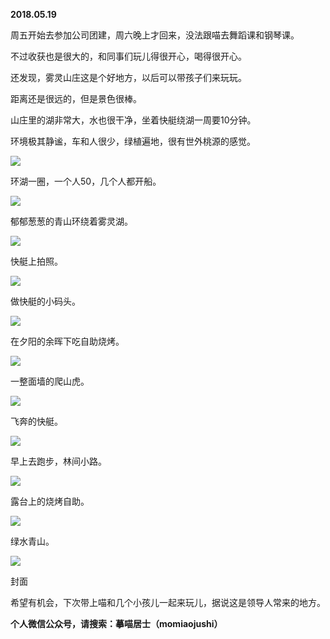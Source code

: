 
          
            
**2018.05.19**

周五开始去参加公司团建，周六晚上才回来，没法跟喵去舞蹈课和钢琴课。

不过收获也是很大的，和同事们玩儿得很开心，喝得很开心。

还发现，雾灵山庄这是个好地方，以后可以带孩子们来玩玩。

距离还是很远的，但是景色很棒。

山庄里的湖非常大，水也很干净，坐着快艇绕湖一周要10分钟。

环境极其静谧，车和人很少，绿植遍地，很有世外桃源的感觉。




![](img/51001-2712c29bc4207de0.JPG)




环湖一圈，一个人50，几个人都开船。




![](img/51001-751ca74a00aeb6a7.JPG)




郁郁葱葱的青山环绕着雾灵湖。




![](img/51001-8468e9f509f2bbcd.JPG)




快艇上拍照。




![](img/51001-cbd0948ff5c61782.JPG)




做快艇的小码头。




![](img/51001-b85bfcbee188bb71.JPG)




在夕阳的余晖下吃自助烧烤。




![](img/51001-c5a237d4152e5e33.JPG)




一整面墙的爬山虎。




![](img/51001-ac5487f79043f9b1.JPG)




飞奔的快艇。




![](img/51001-abffed5bc6ed4634.JPG)




早上去跑步，林间小路。




![](img/51001-e71669fac88cef8b.JPG)




露台上的烧烤自助。




![](img/51001-bc3c4527d975847e.JPG)




绿水青山。




![](img/51001-ebb5ff5fd11d3939.JPG)

封面


希望有机会，下次带上喵和几个小孩儿一起来玩儿，据说这是领导人常来的地方。


**个人微信公众号，请搜索：摹喵居士（momiaojushi）**

          
        